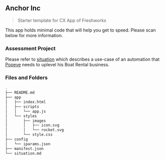## Anchor Inc

> Starter template for CX App of Freshworks

This app holds minimal code that will help you get to speed. Please scan below for more information.

### Assessment Project

Please refer to [situation](./situation.md) which describes a use-case of an automation that [Popeye](https://en.wikipedia.org/wiki/Popeye) needs to uplevel his Boat Rental business.

### Files and Folders

```sh
.
├── README.md
├── app
│   ├── index.html
│   ├── scripts
│   │   └── app.js
│   └── styles
│       ├── images
│       │   ├── icon.svg
│       │   └── rocket.svg
│       └── style.css
├── config
│   └── iparams.json
├── manifest.json
└── situation.md
```
